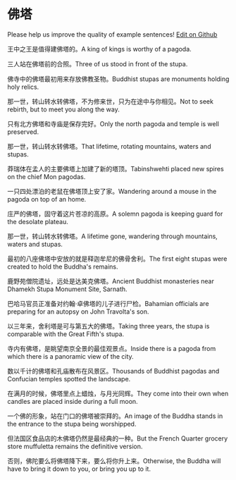 # 佛塔

Please help us improve the quality of example sentences! [Edit on Github](https://github.com/jiyushe/jiyu-example-sentence-source/blob/main/chinese/fota.md)

<p><span class="chinese">王中之王是值得建佛塔的。</span><span class="english">A king of kings is worthy of a pagoda.</span></p>

<p><span class="chinese">三人站在佛塔前的合照。</span><span class="english">Three of us stood in front of the stupa.</span></p>

<p><span class="chinese">佛寺中的佛塔最初用来存放佛教圣物。</span><span class="english">Buddhist stupas are monuments holding holy relics.</span></p>

<p><span class="chinese">那一世，转山转水转佛塔，不为修来世，只为在途中与你相见。</span><span class="english">Not to seek rebirth, but to meet you along the way.</span></p>

<p><span class="chinese">只有北方佛塔和寺庙是保存完好。</span><span class="english">Only the north pagoda and temple is well preserved.</span></p>

<p><span class="chinese">那一世，转山转水转佛塔。</span><span class="english">That lifetime, rotating mountains, waters and stupas.</span></p>

<p><span class="chinese">莽瑞体在孟人的主要佛塔上加建了新的塔顶。</span><span class="english">Tabinshwehti placed new spires on the chief Mon pagodas.</span></p>

<p><span class="chinese">一只四处漂泊的老鼠在佛塔顶上安了家。</span><span class="english">Wandering around a mouse in the pagoda on top of an home.</span></p>

<p><span class="chinese">庄严的佛塔，固守着这片苍凉的高原。</span><span class="english">A solemn pagoda is keeping guard for the desolate plateau.</span></p>

<p><span class="chinese">那一世，转山转水转佛塔。</span><span class="english">A lifetime gone, wandering through mountains, waters and stupas.</span></p>

<p><span class="chinese">最初的八座佛塔中安放的就是释迦牟尼的佛骨舍利。</span><span class="english">The first eight stupas were created to hold the Buddha's remains.</span></p>

<p><span class="chinese">鹿野苑僧院遗址，远处是达美克佛塔。</span><span class="english">Ancient Buddhist monasteries near Dhamekh Stupa Monument Site, Sarnath.</span></p>

<p><span class="chinese">巴哈马官员正准备对约翰·卓佛塔的儿子进行尸检。</span><span class="english">Bahamian officials are preparing for an autopsy on John Travolta's son.</span></p>

<p><span class="chinese">以三年来，舍利塔是可与第五大的佛塔。</span><span class="english">Taking three years, the stupa is comparable with the Great Fifth's stupa.</span></p>

<p><span class="chinese">寺内有佛塔，是眺望南京全景的最佳观景点。</span><span class="english">Inside there is a pagoda from which there is a panoramic view of the city.</span></p>

<p><span class="chinese">数以千计的佛塔和孔庙散布在风景区。</span><span class="english">Thousands of Buddhist pagodas and Confucian temples spotted the landscape.</span></p>

<p><span class="chinese">在满月的时候，佛塔里点上蜡烛，与月光同辉。</span><span class="english">They come into their own when candles are placed inside during a full moon.</span></p>

<p><span class="chinese">一个佛的形象，站在门口的佛塔被崇拜的。</span><span class="english">An image of the Buddha stands in the entrance to the stupa being worshipped.</span></p>

<p><span class="chinese">但法国区食品店的木佛塔仍然是最经典的一种。</span><span class="english">But the French Quarter grocery store muffuletta remains the definitive version.</span></p>

<p><span class="chinese">否则，佛陀要么将佛塔降下来，要么将你升上来。</span><span class="english">Otherwise, the Buddha will have to bring it down to you, or bring you up to it.</span></p>

